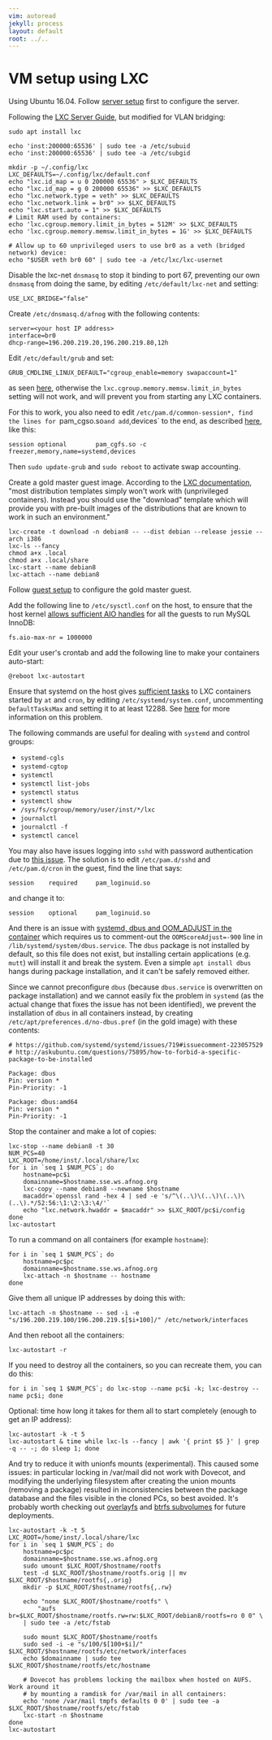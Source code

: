 ```yaml
---
vim: autoread
jekyll: process
layout: default
root: ../..
---
```


# VM setup using LXC

Using Ubuntu 16.04. Follow [server setup](../server/index.html) first to configure the server.

Following the [LXC Server
Guide](https://help.ubuntu.com/lts/serverguide/lxc.html), but modified for VLAN
bridging:

	sudo apt install lxc

	echo 'inst:200000:65536' | sudo tee -a /etc/subuid
	echo 'inst:200000:65536' | sudo tee -a /etc/subgid

	mkdir -p ~/.config/lxc
	LXC_DEFAULTS=~/.config/lxc/default.conf
	echo "lxc.id_map = u 0 200000 65536" > $LXC_DEFAULTS
	echo "lxc.id_map = g 0 200000 65536" >> $LXC_DEFAULTS
	echo "lxc.network.type = veth" >> $LXC_DEFAULTS
	echo "lxc.network.link = br0" >> $LXC_DEFAULTS
	echo "lxc.start.auto = 1" >> $LXC_DEFAULTS
	# Limit RAM used by containers:
	echo 'lxc.cgroup.memory.limit_in_bytes = 512M' >> $LXC_DEFAULTS
	echo 'lxc.cgroup.memory.memsw.limit_in_bytes = 1G' >> $LXC_DEFAULTS

	# Allow up to 60 unprivileged users to use br0 as a veth (bridged network) device:
	echo "$USER veth br0 60" | sudo tee -a /etc/lxc/lxc-usernet

Disable the lxc-net `dnsmasq` to stop it binding to port 67, preventing our own `dnsmasq`
from doing the same, by editing `/etc/default/lxc-net` and setting:

	USE_LXC_BRIDGE="false"

Create `/etc/dnsmasq.d/afnog` with the following contents:

	server=<your host IP address>
	interface=br0
	dhcp-range=196.200.219.20,196.200.219.80,12h

Edit `/etc/default/grub` and set:

	GRUB_CMDLINE_LINUX_DEFAULT="cgroup_enable=memory swapaccount=1"

as seen [here](https://github.com/docker/docker/issues/4250#issuecomment-35566530), 
otherwise the `lxc.cgroup.memory.memsw.limit_in_bytes` setting will not work, and will prevent
you from starting any LXC containers. 

For this to work, you also need to edit `/etc/pam.d/common-session*, find the lines for
`pam_cgso.so` and add `,devices` to the end, as described
[here](http://comments.gmane.org/gmane.linux.kernel.containers.lxc.general/11395), like this:

	session optional        pam_cgfs.so -c freezer,memory,name=systemd,devices

Then `sudo update-grub` and `sudo reboot` to activate swap accounting.

Create a gold master guest image. According to the
[LXC documentation](https://linuxcontainers.org/lxc/getting-started/), "most
distribution templates simply won't work with (unprivileged containers).
Instead you should use the "download" template which will provide you with
pre-built images of the distributions that are known to work in such an
environment."

	lxc-create -t download -n debian8 -- --dist debian --release jessie --arch i386
	lxc-ls --fancy
	chmod a+x .local
	chmod a+x .local/share
	lxc-start --name debian8
	lxc-attach --name debian8

Follow [guest setup](../guest/index.html) to configure the gold master guest.

Add the following line to `/etc/sysctl.conf` on the host, to ensure that the host kernel
[allows sufficient AIO handles](http://unix.stackexchange.com/questions/116520/mysql-server-wont-install-to-a-new-os-debian-ubuntu)
for all the guests to run MySQL InnoDB:

	fs.aio-max-nr = 1000000

Edit your user's crontab and add the following line to make your containers auto-start:

	@reboot lxc-autostart

Ensure that systemd on the host gives
[sufficient tasks](http://unix.stackexchange.com/questions/253903/creating-threads-fails-with-resource-temporarily-unavailable-with-4-3-kernel)
to LXC containers started by `at` and `cron`, by editing `/etc/systemd/system.conf`,
uncommenting `DefaultTasksMax` and setting it to at least 12288.
See [here](https://news.ycombinator.com/item?id=11675133) for more information on this problem.

The following commands are useful for dealing with `systemd` and control groups:

* `systemd-cgls`
* `systemd-cgtop`
* `systemctl`
* `systemctl list-jobs`
* `systemctl status`
* `systemctl show`
* `/sys/fs/cgroup/memory/user/inst/*/lxc`
* `journalctl`
* `journalctl -f`
* `systemctl cancel`

You may also have issues logging into `sshd` with password authentication due to 
[this issue](https://github.com/lxc/lxc/issues/661#issuecomment-222444916). The solution
is to edit `/etc/pam.d/sshd` and `/etc/pam.d/cron` in the guest, find the line that says:

	session    required     pam_loginuid.so

and change it to:

	session    optional     pam_loginuid.so

And there is an issue with
[systemd, dbus and OOM_ADJUST in the container](https://github.com/systemd/systemd/issues/719#issuecomment-223057529)
which requires us to comment-out the `OOMScoreAdjust=-900` line in `/lib/systemd/system/dbus.service`. The `dbus` package
is not installed by default, so this file does not exist, but installing certain applications (e.g. `mutt`) will
install it and break the system. Even a simple `apt install dbus` hangs during package installation,
and it can't be safely removed either.

Since we cannot preconfigure `dbus` (because `dbus.service` is overwritten on package installation) and 
we cannot easily fix the problem in `systemd` (as the actual change that fixes the issue has not been
identified), we prevent the installation of `dbus` in all containers instead, by creating 
`/etc/apt/preferences.d/no-dbus.pref` (in the gold image) with these contents:

	# https://github.com/systemd/systemd/issues/719#issuecomment-223057529
	# http://askubuntu.com/questions/75895/how-to-forbid-a-specific-package-to-be-installed

	Package: dbus 
	Pin: version *
	Pin-Priority: -1

	Package: dbus:amd64
	Pin: version *
	Pin-Priority: -1

Stop the container and make a lot of copies:

	lxc-stop --name debian8 -t 30
	NUM_PCS=40
	LXC_ROOT=/home/inst/.local/share/lxc
	for i in `seq 1 $NUM_PCS`; do
		hostname=pc$i
		domainname=$hostname.sse.ws.afnog.org
		lxc-copy --name debian8 --newname $hostname
		macaddr=`openssl rand -hex 4 | sed -e 's/^\(..\)\(..\)\(..\)\(..\).*/52:56:\1:\2:\3:\4/'`
		echo "lxc.network.hwaddr = $macaddr" >> $LXC_ROOT/pc$i/config
	done
	lxc-autostart

To run a command on all containers (for example `hostname`):

	for i in `seq 1 $NUM_PCS`; do
		hostname=pc$pc
		domainname=$hostname.sse.ws.afnog.org
		lxc-attach -n $hostname -- hostname
	done

Give them all unique IP addresses by doing this with:

	lxc-attach -n $hostname -- sed -i -e "s/196.200.219.100/196.200.219.$[$i+100]/" /etc/network/interfaces

And then reboot all the containers:

	lxc-autostart -r

If you need to destroy all the containers, so you can recreate them, you can do this:

	for i in `seq 1 $NUM_PCS`; do lxc-stop --name pc$i -k; lxc-destroy --name pc$i; done

Optional: time how long it takes for them all to start completely (enough to get an IP address):

	lxc-autostart -k -t 5
	lxc-autostart & time while lxc-ls --fancy | awk '{ print $5 }' | grep -q -- -; do sleep 1; done

And try to reduce it with unionfs mounts (experimental). This caused some issues: in particular locking
in /var/mail did not work with Dovecot, and modifying the underlying filesystem after creating the
union mounts (removing a package) resulted in inconsistencies between the package database and the files
visible in the cloned PCs, so best avoided. It's probably worth checking out
[overlayfs](https://www.flockport.com/experimenting-with-overlayfs-and-lxc/) and 
[btrfs subvolumes](https://www.flockport.com/supercharge-lxc-with-btrfs/) for future deployments.

	lxc-autostart -k -t 5
	LXC_ROOT=/home/inst/.local/share/lxc
	for i in `seq 1 $NUM_PCS`; do
		hostname=pc$pc
		domainname=$hostname.sse.ws.afnog.org
		sudo umount $LXC_ROOT/$hostname/rootfs
		test -d $LXC_ROOT/$hostname/rootfs.orig || mv $LXC_ROOT/$hostname/rootfs{,.orig}
		mkdir -p $LXC_ROOT/$hostname/rootfs{,.rw}

		echo "none $LXC_ROOT/$hostname/rootfs" \
			"aufs br=$LXC_ROOT/$hostname/rootfs.rw=rw:$LXC_ROOT/debian8/rootfs=ro 0 0" \
		| sudo tee -a /etc/fstab

		sudo mount $LXC_ROOT/$hostname/rootfs
		sudo sed -i -e "s/100/$[100+$i]/" $LXC_ROOT/$hostname/rootfs/etc/network/interfaces
		echo $domainname | sudo tee $LXC_ROOT/$hostname/rootfs/etc/hostname

		# Dovecot has problems locking the mailbox when hosted on AUFS. Work around it
		# by mounting a ramdisk for /var/mail in all containers:
		echo 'none /var/mail tmpfs defaults 0 0' | sudo tee -a $LXC_ROOT/$hostname/rootfs/etc/fstab
		lxc-start -n $hostname
	done
	lxc-autostart
